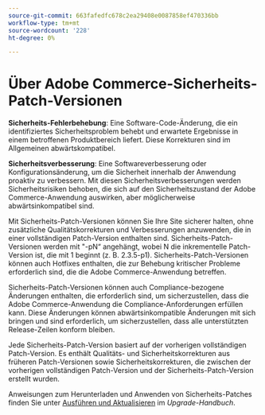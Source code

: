 ```yaml
---
source-git-commit: 663fafedfc678c2ea29408e0087858ef470336bb
workflow-type: tm+mt
source-wordcount: '228'
ht-degree: 0%

---
```

# Über Adobe Commerce-Sicherheits-Patch-Versionen

**Sicherheits-Fehlerbehebung**: Eine Software-Code-Änderung, die ein identifiziertes Sicherheitsproblem behebt und erwartete Ergebnisse in einem betroffenen Produktbereich liefert. Diese Korrekturen sind im Allgemeinen abwärtskompatibel.

**Sicherheitsverbesserung**: Eine Softwareverbesserung oder Konfigurationsänderung, um die Sicherheit innerhalb der Anwendung proaktiv zu verbessern. Mit diesen Sicherheitsverbesserungen werden Sicherheitsrisiken behoben, die sich auf den Sicherheitszustand der Adobe Commerce-Anwendung auswirken, aber möglicherweise abwärtsinkompatibel sind.

Mit Sicherheits-Patch-Versionen können Sie Ihre Site sicherer halten, ohne zusätzliche Qualitätskorrekturen und Verbesserungen anzuwenden, die in einer vollständigen Patch-Version enthalten sind. Sicherheits-Patch-Versionen werden mit &quot;-pN“ angehängt, wobei N die inkrementelle Patch-Version ist, die mit 1 beginnt (z. B. 2.3.5-p1). Sicherheits-Patch-Versionen können auch Hotfixes enthalten, die zur Behebung kritischer Probleme erforderlich sind, die die Adobe Commerce-Anwendung betreffen.

Sicherheits-Patch-Versionen können auch Compliance-bezogene Änderungen enthalten, die erforderlich sind, um sicherzustellen, dass die Adobe Commerce-Anwendung die Compliance-Anforderungen erfüllen kann. Diese Änderungen können abwärtsinkompatible Änderungen mit sich bringen und sind erforderlich, um sicherzustellen, dass alle unterstützten Release-Zeilen konform bleiben.

Jede Sicherheits-Patch-Version basiert auf der vorherigen vollständigen Patch-Version. Es enthält Qualitäts- und Sicherheitskorrekturen aus früheren Patch-Versionen sowie Sicherheitskorrekturen, die zwischen der vorherigen vollständigen Patch-Version und der Sicherheits-Patch-Version erstellt wurden.

Anweisungen zum Herunterladen und Anwenden von Sicherheits-Patches finden Sie unter [Ausführen und Aktualisieren](../installation/composer.md#example---security-patch) im _Upgrade-Handbuch_.
